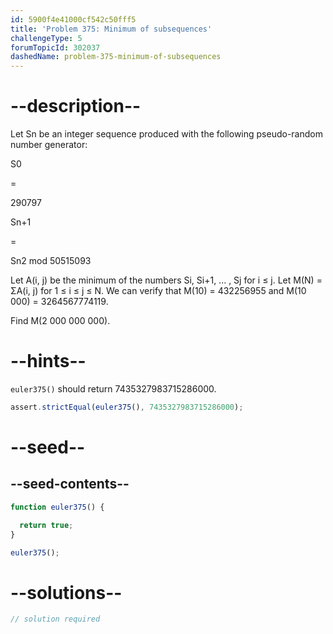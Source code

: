 ```yaml
---
id: 5900f4e41000cf542c50fff5
title: 'Problem 375: Minimum of subsequences'
challengeType: 5
forumTopicId: 302037
dashedName: problem-375-minimum-of-subsequences
---
```


# --description--

Let Sn be an integer sequence produced with the following pseudo-random number generator:

S0

=

290797

Sn+1

=

Sn2 mod 50515093

Let A(i, j) be the minimum of the numbers Si, Si+1, ... , Sj for i ≤ j. Let M(N) = ΣA(i, j) for 1 ≤ i ≤ j ≤ N. We can verify that M(10) = 432256955 and M(10 000) = 3264567774119.

Find M(2 000 000 000).

# --hints--

`euler375()` should return 7435327983715286000.

```js
assert.strictEqual(euler375(), 7435327983715286000);
```

# --seed--

## --seed-contents--

```js
function euler375() {

  return true;
}

euler375();
```

# --solutions--

```js
// solution required
```
